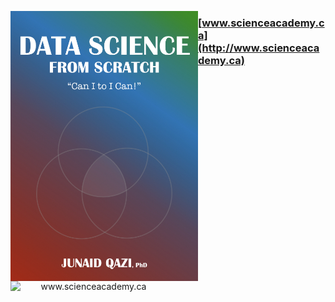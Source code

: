 <p align="center">
  <img src="Book_Cover.jpeg" width="300" align="left">
</p>



<a href='http://www.scienceacademy.ca'>
  <p align="center">
    <img src="http://scienceacademy.ca/wp-content/uploads/2018/12/Logo_SA.png" width="250" align="left" title="www.scienceacademy.ca">
  </p>
</a>

### [www.scienceacademy.ca](http://www.scienceacademy.ca)


